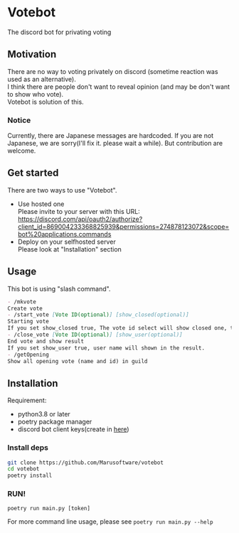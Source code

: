 # Votebot
The discord bot for privating voting
## Motivation
There are no way to voting privately on discord (sometime reaction was used as an alternative).   
I think there are people don't want to reveal opinion (and may be don't want to show who vote).   
Votebot is solution of this.   
### Notice
Currently, there are Japanese messages are hardcoded. If you are not Japanese, we are sorry(I'll fix it. please wait a while). But contribution are welcome.
## Get started
There are two ways to use "Votebot".
- Use hosted one   
Please invite to your server with this URL:   
https://discord.com/api/oauth2/authorize?client_id=869004233368825939&permissions=274878123072&scope=bot%20applications.commands
- Deploy on your selfhosted server   
Please look at "Installation" section
## Usage
This bot is using "slash command".
```markdown
- /mkvote
Create vote
- /start_vote [Vote ID(optional)] [show_closed(optional)]
Starting vote
If you set show_closed true, The vote id select will show closed one, too.
- /close_vote [Vote ID(optional)] [show_user(optional)]
End vote and show result
If you set show_user true, user name will shown in the result.
- /getOpening
Show all opening vote (name and id) in guild
```
## Installation
Requirement:   
- python3.8 or later
- poetry package manager
- discord bot client keys(create in [here](https://discord.com/developers/applications))
### Install deps
```bash
git clone https://github.com/Marusoftware/votebot
cd votebot
poetry install
```
### RUN!
```
poetry run main.py [token]
```
For more command line usage, please see `poetry run main.py --help`
